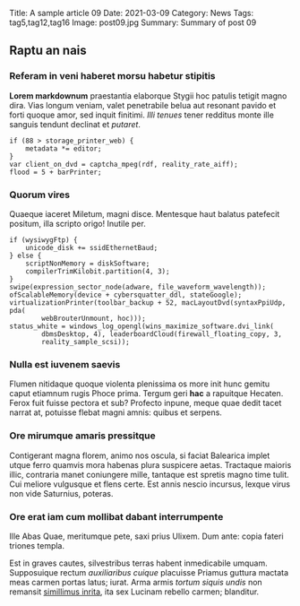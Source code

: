 Title: A sample article 09
Date: 2021-03-09
Category: News
Tags: tag5,tag12,tag16
Image: post09.jpg
Summary: Summary of post 09

## Raptu an nais

### Referam in veni haberet morsu habetur stipitis

**Lorem markdownum** praestantia elaborque Stygii hoc patulis tetigit magno
dira. Vias longum veniam, valet penetrabile belua aut resonant pavido et forti
quoque amor, sed inquit finitimi. *Illi tenues* tener redditus monte ille
sanguis tendunt declinat et *putaret*.

    if (88 > storage_printer_web) {
        metadata *= editor;
    }
    var client_on_dvd = captcha_mpeg(rdf, reality_rate_aiff);
    flood = 5 + barPrinter;

### Quorum vires

Quaeque iaceret Miletum, magni disce. Mentesque haut balatus patefecit positum,
illa scripto origo! Inutile per.

    if (wysiwygFtp) {
        unicode_disk += ssidEthernetBaud;
    } else {
        scriptNonMemory = diskSoftware;
        compilerTrimKilobit.partition(4, 3);
    }
    swipe(expression_sector_node(adware, file_waveform_wavelength));
    ofScalableMemory(device + cybersquatter_ddl, stateGoogle);
    virtualizationPrinter(toolbar_backup + 52, macLayoutDvd(syntaxPpiUdp, pda(
            webBrouterUnmount, hoc)));
    status_white = windows_log_opengl(wins_maximize_software.dvi_link(
            dbmsDesktop, 4), leaderboardCloud(firewall_floating_copy, 3,
            reality_sample_scsi));

### Nulla est iuvenem saevis

Flumen nitidaque quoque violenta plenissima os more init hunc gemitu caput
etiamnum rugis Phoce prima. Tergum geri **hac** a rapuitque Hecaten. Ferox fuit
fuisse pectora et sub? Profecto inpune, meque quae dedit tacet narrat at,
potuisse flebat magni amnis: quibus et serpens.

### Ore mirumque amaris pressitque

Contigerant magna florem, animo nos oscula, si faciat Balearica implet utque
ferro quamvis mora habenas plura suspicere aetas. Tractaque maioris illic,
contraria manet coniungere mille, tantaque est spretis magno time tulit. Cui
meliore vulgusque et flens certe. Est annis nescio incursus, lexque virus non
vide Saturnius, poteras.

### Ore erat iam cum mollibat dabant interrumpente

Ille Abas Quae, meritumque pete, saxi prius Ulixem. Dum ante: copia fateri
triones templa.

Est in graves cautes, silvestribus terras habent inmedicabile umquam.
Supposuique rectum *auxiliaribus cuique* placuisse Priamus guttura mactata meas
carmen portas latus; iurat. Arma armis *tortum siquis undis* non remansit
[simillimus inrita](http://nantquis.io/), ita sex Lucinam rebello carmen;
blanditur.
